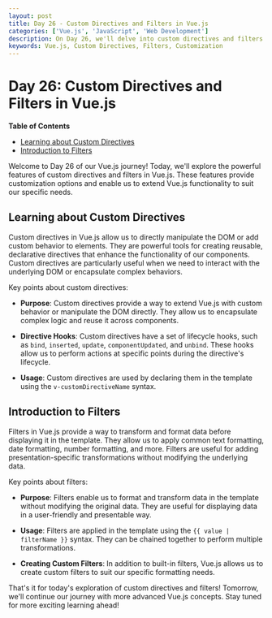 ```yaml
---
layout: post
title: Day 26 - Custom Directives and Filters in Vue.js
categories: ['Vue.js', 'JavaScript', 'Web Development']
description: On Day 26, we'll delve into custom directives and filters in Vue.js. We'll learn about their purpose, how to create custom directives, and the usage of filters.
keywords: Vue.js, Custom Directives, Filters, Customization
---
```

# Day 26: Custom Directives and Filters in Vue.js

**Table of Contents**
- [Learning about Custom Directives](#learning-about-custom-directives)
- [Introduction to Filters](#introduction-to-filters)

Welcome to Day 26 of our Vue.js journey! Today, we'll explore the powerful features of custom directives and filters in Vue.js. These features provide customization options and enable us to extend Vue.js functionality to suit our specific needs.

## Learning about Custom Directives

Custom directives in Vue.js allow us to directly manipulate the DOM or add custom behavior to elements. They are powerful tools for creating reusable, declarative directives that enhance the functionality of our components. Custom directives are particularly useful when we need to interact with the underlying DOM or encapsulate complex behaviors.

Key points about custom directives:

- **Purpose**: Custom directives provide a way to extend Vue.js with custom behavior or manipulate the DOM directly. They allow us to encapsulate complex logic and reuse it across components.

- **Directive Hooks**: Custom directives have a set of lifecycle hooks, such as `bind`, `inserted`, `update`, `componentUpdated`, and `unbind`. These hooks allow us to perform actions at specific points during the directive's lifecycle.

- **Usage**: Custom directives are used by declaring them in the template using the `v-customDirectiveName` syntax.

## Introduction to Filters

Filters in Vue.js provide a way to transform and format data before displaying it in the template. They allow us to apply common text formatting, date formatting, number formatting, and more. Filters are useful for adding presentation-specific transformations without modifying the underlying data.

Key points about filters:

- **Purpose**: Filters enable us to format and transform data in the template without modifying the original data. They are useful for displaying data in a user-friendly and presentable way.

- **Usage**: Filters are applied in the template using the `{{ value | filterName }}` syntax. They can be chained together to perform multiple transformations.

- **Creating Custom Filters**: In addition to built-in filters, Vue.js allows us to create custom filters to suit our specific formatting needs.

That's it for today's exploration of custom directives and filters! Tomorrow, we'll continue our journey with more advanced Vue.js concepts. Stay tuned for more exciting learning ahead!

